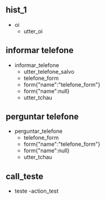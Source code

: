 ## hist_1
* oi
  - utter_oi

## informar telefone
* informar_telefone
  - utter_telefone_salvo
  - telefone_form
  - form{"name":"telefone_form"}
  - form{"name":null}
  - utter_tchau

## perguntar telefone
* perguntar_telefone
  - telefone_form
  - form{"name":"telefone_form"}
  - form{"name":null}
  - utter_tchau

## call_teste
* teste
  -action_test
